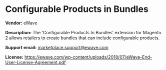 Configurable Products in Bundles
================================

**Vendor:** eWave

**Description:** The ‘Configurable Products In Bundles’ extension for Magento 2 allows retailers to create bundles that can include configurable products.

**Support email:** marketplace.support@ewave.com

**License:** https://ewave.com/wp-content/uploads/2018/07/eWave-End-User-License-Agreement.pdf
